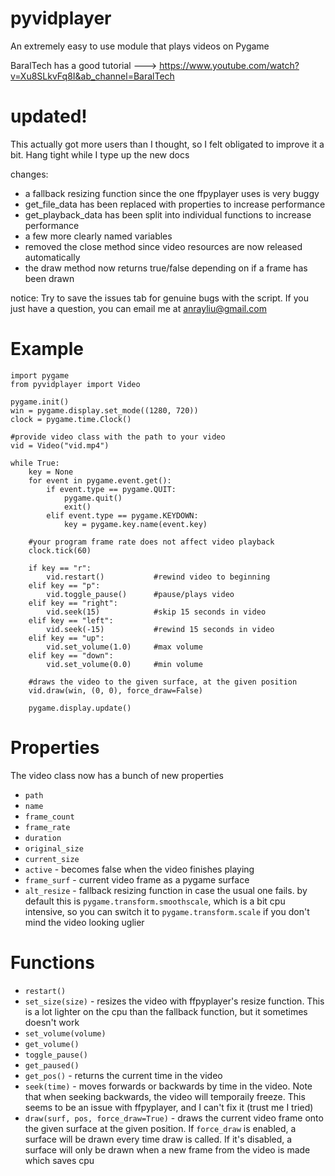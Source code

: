 # pyvidplayer
An extremely easy to use module that plays videos on Pygame 


BaralTech has a good tutorial ---> https://www.youtube.com/watch?v=Xu8SLkvFq8I&ab_channel=BaralTech

# updated!
This actually got more users than I thought, so I felt obligated to
improve it a bit. Hang tight while I type up the new docs

changes:
- a fallback resizing function since the one ffpyplayer uses is very buggy
- get_file_data has been replaced with properties to increase performance
- get_playback_data has been split into individual functions to increase performance
- a few more clearly named variables
- removed the close method since video resources are now released automatically
- the draw method now returns true/false depending on if a frame has been drawn

notice: Try to save the issues tab for genuine bugs with the script. If you just have a question, you can email me at anrayliu@gmail.com

# **Example**
```
import pygame
from pyvidplayer import Video

pygame.init()
win = pygame.display.set_mode((1280, 720))
clock = pygame.time.Clock()

#provide video class with the path to your video
vid = Video("vid.mp4")

while True:
    key = None
    for event in pygame.event.get():
        if event.type == pygame.QUIT:
            pygame.quit()
            exit()
        elif event.type == pygame.KEYDOWN:
            key = pygame.key.name(event.key)
    
    #your program frame rate does not affect video playback
    clock.tick(60)
    
    if key == "r":
        vid.restart()           #rewind video to beginning
    elif key == "p":
        vid.toggle_pause()      #pause/plays video
    elif key == "right":
        vid.seek(15)            #skip 15 seconds in video
    elif key == "left":
        vid.seek(-15)           #rewind 15 seconds in video
    elif key == "up":
        vid.set_volume(1.0)     #max volume
    elif key == "down":
        vid.set_volume(0.0)     #min volume
        
    #draws the video to the given surface, at the given position
    vid.draw(win, (0, 0), force_draw=False)
    
    pygame.display.update()
```

# Properties
The video class now has a bunch of new properties
- ```path```
- ```name```
- ```frame_count```
- ```frame_rate```
- ```duration```
- ```original_size```
- ```current_size```
- ```active``` - becomes false when the video finishes playing
- ```frame_surf``` - current video frame as a pygame surface 
- ```alt_resize``` - fallback resizing function in case the usual one fails. by default this is
                     ```pygame.transform.smoothscale```, which is a bit cpu intensive, so you can switch it
                     to ```pygame.transform.scale``` if you don't mind the video looking uglier
                     
# Functions
- ```restart()```
- ```set_size(size)``` - resizes the video with ffpyplayer's resize function. This is a lot 
                         lighter on the cpu than the fallback function, but it sometimes doesn't work
- ```set_volume(volume)```
- ```get_volume()```
- ```toggle_pause()```
- ```get_paused()```
- ```get_pos()```          - returns the current time in the video
- ```seek(time)``` - moves forwards or backwards by time in the video.
                   Note that when seeking backwards, the video will temporaily freeze. This seems to 
                   be an issue with ffpyplayer, and I can't fix it (trust me I tried)
- ```draw(surf, pos, force_draw=True)``` - draws the current video frame onto the given surface at the given position. If
                                          ```force_draw``` is enabled, a surface will be drawn every time draw is called. If it's
                                          disabled, a surface will only be drawn when a new frame from the video is made which saves cpu
